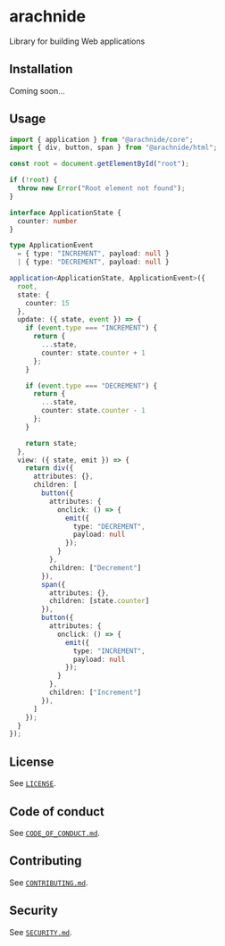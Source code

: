 # arachnide

Library for building Web applications

## Installation

Coming soon...

## Usage

```typescript
import { application } from "@arachnide/core";
import { div, button, span } from "@arachnide/html";

const root = document.getElementById("root");

if (!root) {
  throw new Error("Root element not found");
}

interface ApplicationState {
  counter: number
}

type ApplicationEvent
  = { type: "INCREMENT", payload: null }
  | { type: "DECREMENT", payload: null }

application<ApplicationState, ApplicationEvent>({
  root,
  state: {
    counter: 15
  },
  update: ({ state, event }) => {
    if (event.type === "INCREMENT") {
      return {
        ...state,
        counter: state.counter + 1
      };
    }

    if (event.type === "DECREMENT") {
      return {
        ...state,
        counter: state.counter - 1
      };
    }

    return state;
  },
  view: ({ state, emit }) => {
    return div({
      attributes: {},
      children: [
        button({
          attributes: {
            onclick: () => {
              emit({
                type: "DECREMENT",
                payload: null
              });
            }
          },
          children: ["Decrement"]
        }),
        span({
          attributes: {},
          children: [state.counter]
        }),
        button({
          attributes: {
            onclick: () => {
              emit({
                type: "INCREMENT",
                payload: null
              });
            }
          },
          children: ["Increment"]
        }),
      ]
    });
  }
});
```

## License

See [`LICENSE`](./LICENSE).

## Code of conduct

See [`CODE_OF_CONDUCT.md`](./CODE_OF_CONDUCT.md).

## Contributing

See [`CONTRIBUTING.md`](./CONTRIBUTING.md).

## Security

See [`SECURITY.md`](./SECURITY.md).
